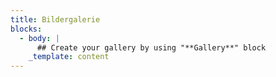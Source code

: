 ```yaml
---
title: Bildergalerie
blocks:
  - body: |
      ## Create your gallery by using "**Gallery**" block
    _template: content
---
```










